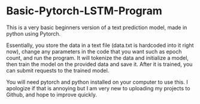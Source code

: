 # Basic-Pytorch-LSTM-Program
This is a very basic beginners version of a text prediction model, made in python using Pytorch.

Essentially, you store the data in a text file (data.txt is hardcoded into it right now), change any parameters in the code that you want such as epoch count, and run the program. It will tokenize the data and initialize a model, then train the model on the provided data and save it. After it is trained, you can submit requests to the trained model.

You will need pytorch and python installed on your computer to use this. I apologize if that is annoying but I am very new to uploading my projects to Github, and hope to improve quickly.
